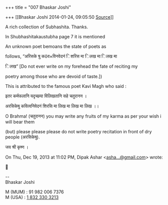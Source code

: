 +++
title = "007 Bhaskar Joshi"

+++
[[Bhaskar Joshi	2014-01-24, 09:05:50 [Source](https://groups.google.com/g/samskrita/c/z1PQ2S1Y1l4)]]



A rich collection of Subhashita. Thanks.

  

In Shubhashitakaustubha page 7 it is mentioned

An unknown poet bemoans the state of poets as

  

follows, “अरिसके षु कǒव×विनवेदनं िशरिस मा िलख मा िलख मा

  

िलख” \[Do not ever write on my forehead the fate of reciting my

  

poetry among those who are devoid of taste.\])

  

  

This is attributed to the famous poet Kavi Magh who said :

  

इतर कर्मफलानि यदृच्छया विलिखतानि सहे चतुरानन ।

अरसिकेषु कवित्वनिवेदनं शिरसि मा लिख मा लिख मा लिख ।।

O Brahma! (चतुरानन) you may write any fruits of my karma as per your wish i will bear them

(but) please please please do not write poetry recitation in front of dry people (अरसिकेषु).

  

जय श्री कृष्ण ।

  

  
  

On Thu, Dec 19, 2013 at 11:02 PM, Dipak Ashar \<[asha...@gmail.com]()\> wrote:  



  
  

  

--  
Bhaskar Joshi  
  
M (MUM) : 91 982 006 7376  
M (USA) : [1 832 330 3213](tel:(832)%20330-3213)  

